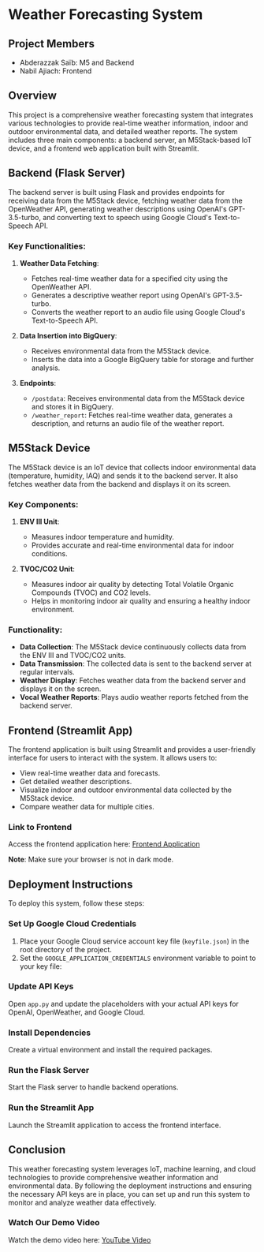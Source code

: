 # Weather Forecasting System

## Project Members
- Abderazzak Saïb: M5 and Backend
- Nabil Ajiach: Frontend

## Overview
This project is a comprehensive weather forecasting system that integrates various technologies to provide real-time weather information, indoor and outdoor environmental data, and detailed weather reports. The system includes three main components: a backend server, an M5Stack-based IoT device, and a frontend web application built with Streamlit.

## Backend (Flask Server)
The backend server is built using Flask and provides endpoints for receiving data from the M5Stack device, fetching weather data from the OpenWeather API, generating weather descriptions using OpenAI's GPT-3.5-turbo, and converting text to speech using Google Cloud's Text-to-Speech API.

### Key Functionalities:
1. **Weather Data Fetching**:
   - Fetches real-time weather data for a specified city using the OpenWeather API.
   - Generates a descriptive weather report using OpenAI's GPT-3.5-turbo.
   - Converts the weather report to an audio file using Google Cloud's Text-to-Speech API.

2. **Data Insertion into BigQuery**:
   - Receives environmental data from the M5Stack device.
   - Inserts the data into a Google BigQuery table for storage and further analysis.

3. **Endpoints**:
   - `/postdata`: Receives environmental data from the M5Stack device and stores it in BigQuery.
   - `/weather_report`: Fetches real-time weather data, generates a description, and returns an audio file of the weather report.

## M5Stack Device
The M5Stack device is an IoT device that collects indoor environmental data (temperature, humidity, IAQ) and sends it to the backend server. It also fetches weather data from the backend and displays it on its screen.

### Key Components:
1. **ENV III Unit**:
   - Measures indoor temperature and humidity.
   - Provides accurate and real-time environmental data for indoor conditions.

2. **TVOC/CO2 Unit**:
   - Measures indoor air quality by detecting Total Volatile Organic Compounds (TVOC) and CO2 levels.
   - Helps in monitoring indoor air quality and ensuring a healthy indoor environment.

### Functionality:
- **Data Collection**: The M5Stack device continuously collects data from the ENV III and TVOC/CO2 units.
- **Data Transmission**: The collected data is sent to the backend server at regular intervals.
- **Weather Display**: Fetches weather data from the backend server and displays it on the screen.
- **Vocal Weather Reports**: Plays audio weather reports fetched from the backend server.

## Frontend (Streamlit App)
The frontend application is built using Streamlit and provides a user-friendly interface for users to interact with the system. It allows users to:
- View real-time weather data and forecasts.
- Get detailed weather descriptions.
- Visualize indoor and outdoor environmental data collected by the M5Stack device.
- Compare weather data for multiple cities.

### Link to Frontend
Access the frontend application here: [Frontend Application](https://ccapro-2dnhgbbuua-ew.a.run.app/)

**Note**: Make sure your browser is not in dark mode.

## Deployment Instructions
To deploy this system, follow these steps:

### Set Up Google Cloud Credentials
1. Place your Google Cloud service account key file (`keyfile.json`) in the root directory of the project.
2. Set the `GOOGLE_APPLICATION_CREDENTIALS` environment variable to point to your key file:

### Update API Keys
Open `app.py` and update the placeholders with your actual API keys for OpenAI, OpenWeather, and Google Cloud.

### Install Dependencies
Create a virtual environment and install the required packages.

### Run the Flask Server
Start the Flask server to handle backend operations.

### Run the Streamlit App
Launch the Streamlit application to access the frontend interface.

## Conclusion
This weather forecasting system leverages IoT, machine learning, and cloud technologies to provide comprehensive weather information and environmental data. By following the deployment instructions and ensuring the necessary API keys are in place, you can set up and run this system to monitor and analyze weather data effectively.

### Watch Our Demo Video
Watch the demo video here: [YouTube Video](https://youtu.be/4otT4Gh_E6I)
